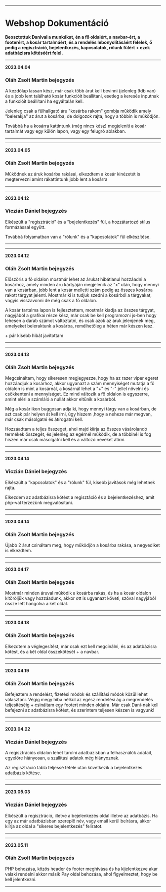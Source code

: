 ***
# Webshop Dokumentáció

**Beosztottuk Danival a munkákat, én a fő oldalért, a navbar-ért, a footerért, a kosár tartalmáért, és a rendelés lebonyolításáért felelek, ő pedig a regisztráció, bejelentkezés, kapcsolatok, rólunk fülért + ezek adatbázisra kötéséért felel.**

***
**2023.04.04**
### Oláh Zsolt Martin bejegyzés 
A kezdőlap lassan kész, már csak több árut kell bevinni (jelenleg 9db van) és a jobb lent található kosár funkcióit beállítani, esetleg a keresés inputnak a funkcióit beállítani ha egyáltalán kell.

Jelenleg csak a fülhallgató áru "kosárba rakom" gombja működik amely "belerakja" az árut a kosárba, de dolgozok rajta, hogy a többin is működjön.

Továbbá ha a kosárra kattintunk (még nincs kész) megjeleníti a kosár tartalmát vagy egy külön lapon, vagy egy felugró ablakban.
***

***
**2023.04.05**
### Oláh Zsolt Martin bejegyzés 
Működnek az áruk kosárba rakásai, elkezdtem a kosár kinézetét is megtervezni amint rákattintunk jobb lent a kosárra
***

***
**2023.04.12**
### Viczián Dániel bejegyzés
Elkészült a "regisztráció" és a "bejelentkezés" fül, a hozzátartozó stílus  formázással együtt.

Továbbá folyamatban van a "rólunk" és a "kapcsolatok" fül elkészítése.
***

***
**2023.04.12**
### Oláh Zsolt Martin bejegyzés 
Előszöris a fő oldalon mostmár lehet az árukat hibátlanul hozzáadni a kosárhoz, amely minden áru kártyáján megjelenik az "x" után, hogy mennyi van a kosárban, jobb lent a kosár melletti szám pedig az összes kosárba rakott tárgyat jelenti. Mostmár ki is tudjuk szedni a kosárból a tárgyakat, vagyis visszavonni de még csak a fő oldalon.

A kosár tartalma lapon is fejlesztettem, mostmár kiadja az összes tárgyat, nagyjából a grafikai része kész, már csak be kell programozni js-ben hogy lehesen a darab számot változtatni, és csak azok az áruk jelenjenek meg, amelyeket beleraktunk a kosárba, remélhetőleg a héten már készen lesz.

\+ pár kisebb hibát javítottam
***

***
**2023.04.13**
### Oláh Zsolt Martin bejegyzés 
Megcsináltam, hogy sikeresen megjegyezze, hogy ha az razer viper egeret hozzáadjuk a kosárhoz, akkor ugyanazt a szám mennyiséget mutatja a fő oldalon is mint a kosárnál, a kosárnál lehet a "+" és "-" jellel növelni és csökkenteni a mennyiséget. Ez mind változik a fő oldalon is egyszerre, amint eléri a számláló a nullát akkor eltűnik a kosárból.

Még a kosár ikon buggosan adja ki, hogy mennyi tárgy van a kosárban, de azt csak pár helyen át kell írni, úgy hiszem ,hogy a neheze már megvan, már csak másolgatni és átírogatni kell.

Hozzáadtam a teljes összeget, ahol majd kiírja az összes vásárolandó termékek összegét, és jelenleg az egérnél működik, de a többinél is fog hiszen már csak másolgatni kell és a változó neveket átírni.
***
***
**2023.04.14**
### Viczián Dániel bejegyzés
Elkészült a "kapcsolatok" és a "rólunk" fül, kisebb javítások még lehetnek rajta.

Elkezdem az adatbázisra kötést a regisztáció és a bejelentkezéshez, amit php-val terzezünk megvalósítani.
***

***
**2023.04.14**
### Oláh Zsolt Martin bejegyzés 
Újabb 2 árut csináltam meg, hogy működjön a kosárba rakása, a negyediket is elkezdtem.
***

***
**2023.04.17**
### Oláh Zsolt Martin bejegyzés 
Mostmár minden áruval működik a kosárba rakás, és ha a kosár oldalon kitöröljük vagy hozzáadunk, akkor ott is ugyanazt követi, szóval nagyjából össze lett hangolva a két oldal.
***

***
**2023.04.18**
### Oláh Zsolt Martin bejegyzés 
Elkezdtem a véglegesítést, már csak ezt kell megcinálni, és az adatbázisra kötést, és a két oldal összekötését + a navbar.
***

***
**2023.04.19**
### Oláh Zsolt Martin bejegyzés 
Befejeztem a rendelést, fizetési módok és szállítási módok közül lehet választani. Végig megy hiba nélkül az egész rendelési ág a megrendelés teljesítéséig + csináltam egy footert minden oldalra. Már csak Dani-nak kell befejezni az adatbázisra kötést, és szerintem teljesen készen is vagyunk!
***

***
**2023.04.22**
### Viczián Dániel bejegyzés
A regisztrációs oldalon lehet tárolni adatbázisban a felhasználók adatait, egyelőre hiányosan, a szállítási adatok még hiányoznak.

Az regisztráció tábla teljessé tétele után következik a bejelentkezés adatbázis kötése.
***
***
**2023.05.03**
### Viczián Dániel bejegyzés
Elkészült a regisztráció, illetve a bejelenkezés oldal illetve az adatbázis. Ha egy az már adatbázisban szereplő név, vagy email kerül beírásra, akkor kiírja az oldal a "sikeres bejelentkezés" feliratot.
***
***
**2023.05.11**
### Oláh Zsolt Martin bejegyzés
PHP behozása, közös header és footer meghívása és ha kijelentkezve akar valaki rendelni akkor másik Pay oldal behozása, ahol figyelmeztet, hogy be kell jelentkezni. 
***